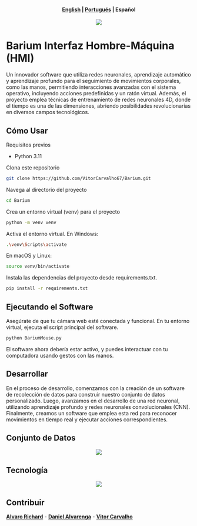 <h4 align="center">
    <p>
        <a href="https://github.com/VitorCarvalho67/Barium/blob/main/README_es">English</a> |
        <a href="https://github.com/VitorCarvalho67/Barium/blob/main/README_pt-br.md">Portugués</a> |
        <b>Español</b>
    </p>
</h4>

<p align="center">
  <img src="https://github.com/VitorCarvalho67/Barium/assets/102667323/c3067279-4aee-4b25-851b-8ebe5fe9449d" />
</p>

# Barium Interfaz Hombre-Máquina (HMI)

Un innovador software que utiliza redes neuronales, aprendizaje automático y aprendizaje profundo para el seguimiento de movimientos corporales, como las manos, permitiendo interacciones avanzadas con el sistema operativo, incluyendo acciones predefinidas y un ratón virtual. Además, el proyecto emplea técnicas de entrenamiento de redes neuronales 4D, donde el tiempo es una de las dimensiones, abriendo posibilidades revolucionarias en diversos campos tecnológicos.


## Cómo Usar
Requisitos previos
- Python 3.11

Clona este repositorio

```bash
git clone https://github.com/VitorCarvalho67/Barium.git
```

Navega al directorio del proyecto

```bash
cd Barium
```

Crea un entorno virtual (venv) para el proyecto

```bash
python -m venv venv
```

Activa el entorno virtual.
En Windows:

```bash
.\venv\Scripts\activate
```

En macOS y Linux:

```bash
source venv/bin/activate
```

Instala las dependencias del proyecto desde requirements.txt.

```bash
pip install -r requirements.txt
```

## Ejecutando el Software

Asegúrate de que tu cámara web esté conectada y funcional.
En tu entorno virtual, ejecuta el script principal del software.

```bash
python BariumMouse.py
```
El software ahora debería estar activo, y puedes interactuar con tu computadora usando gestos con las manos.

## Desarrollar

En el proceso de desarrollo, comenzamos con la creación de un software de recolección de datos para construir nuestro conjunto de datos personalizado. Luego, avanzamos en el desarrollo de una red neuronal, utilizando aprendizaje profundo y redes neuronales convolucionales (CNN). Finalmente, creamos un software que emplea esta red para reconocer movimientos en tiempo real y ejecutar acciones correspondientes.

## Conjunto de Datos

<p align="center">
  <img src="https://github.com/VitorCarvalho67/Barium/assets/102667323/e036d641-13af-40fd-bda5-18aee6fab524" />
</p>

## Tecnología

<p align="center">
  <img src="https://github.com/Daniel-Alvarenga/Barium/assets/128755697/6062d456-7840-4df6-b325-0d7b3380e9d5" />
</p>

## Contribuir

**[Alvaro Richard]** -
**[Daniel Alvarenga]** -
**[Vitor Carvalho]**

[Alvaro Richard]: https://github.com/alvarorichard
[Daniel Alvarenga]: https://github.com/Daniel-Alvarenga
[Vitor Carvalho]: https://github.com/VitorCarvalho67
